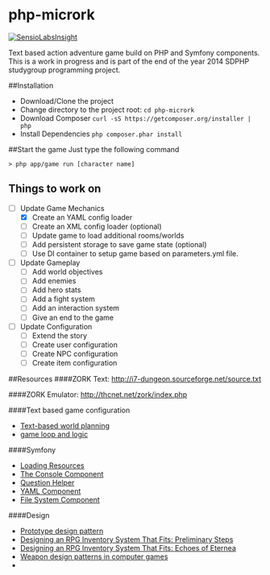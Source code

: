 php-micrork
===========

[![SensioLabsInsight](https://insight.sensiolabs.com/projects/86000835-dace-41da-aa4a-6cd93f9c56a0/big.png)](https://insight.sensiolabs.com/projects/86000835-dace-41da-aa4a-6cd93f9c56a0)

Text based action adventure game build on PHP and Symfony components. 
This is a work in progress and is part of the end of the year 2014 SDPHP studygroup programming project. 

##Installation 
- Download/Clone the project
- Change directory to the project root: `cd php-micrork`
- Download Composer  `curl -sS https://getcomposer.org/installer | php`
- Install Dependencies `php composer.phar install`

##Start the game
Just type the following command
```
> php app/game run [character name]
```

## Things to work on
- [ ] Update Game Mechanics 
  - [X] Create an YAML config loader
  - [ ] Create an XML config loader (optional)
  - [ ] Update game to load additional rooms/worlds
  - [ ] Add persistent storage to save game state (optional)
  - [ ] Use DI container to setup game based on parameters.yml file. 
- [ ] Update Gameplay
  - [ ] Add world objectives
  - [ ] Add enemies 
  - [ ] Add hero stats
  - [ ] Add a fight system
  - [ ] Add an interaction system
  - [ ] Give an end to the game
- [ ] Update Configuration
  - [ ] Extend the story 
  - [ ] Create user configuration
  - [ ] Create NPC configuration
  - [ ] Create item configuration

##Resources
####ZORK Text: 
http://i7-dungeon.sourceforge.net/source.txt

####ZORK Emulator:
http://thcnet.net/zork/index.php

####Text based game configuration
- [Text-based world planning](http://www.tuxradar.com/practicalphp/21/4/1)
- [game loop and logic](http://www.tuxradar.com/practicalphp/21/4/2)

####Symfony 
- [Loading Resources](http://symfony.com/doc/current/components/config/resources.html)
- [The Console Component](http://symfony.com/doc/current/components/console/introduction.html)
- [Question Helper](http://symfony.com/doc/current/components/console/helpers/questionhelper.html)
- [YAML Component](http://symfony.com/doc/current/components/console/helpers/questionhelper.html)
- [File System Component](http://symfony.com/doc/current/components/filesystem/introduction.html)

####Design
- [Prototype design pattern](http://gameprogrammingpatterns.com/prototype.html)
- [Designing an RPG Inventory System That Fits: Preliminary Steps](http://gamedevelopment.tutsplus.com/articles/designing-an-rpg-inventory-system-that-fits-preliminary-steps--gamedev-14725)
- [Designing an RPG Inventory System That Fits: Echoes of Eternea](http://gamedevelopment.tutsplus.com/articles/designing-an-rpg-inventory-system-that-fits-echoes-of-eternea--gamedev-14947)
- [Weapon design patterns in computer games](http://dl.acm.org/citation.cfm?id=2427119)
- 